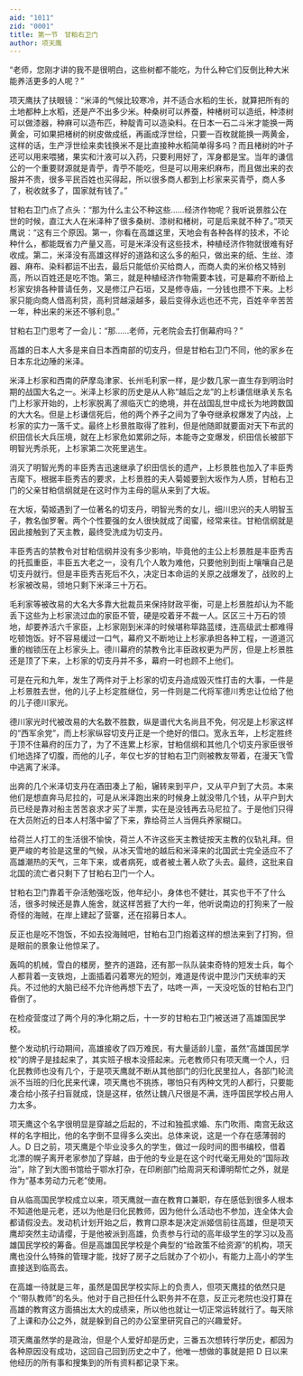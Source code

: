```yaml
---
aid: "1011"
zid: "0001"
title: 第一节　甘粕右卫门
author: 项天鹰
---
```


“老师，您刚才讲的我不是很明白，这些树都不能吃，为什么种它们反倒比种大米能养活更多的人呢？”

项天鹰扶了扶眼镜：“米泽的气候比较寒冷，并不适合水稻的生长，就算把所有的土地都种上水稻，还是产不出多少米。种桑树可以养蚕，种楮树可以造纸，种漆树可以做漆器，种麻可以造布匹，种靛青可以造染料。在日本一石二斗米才能换一两黄金，可如果把楮树的树皮做成纸，再画成浮世绘，只要一百枚就能换一两黄金，这样的话，生产浮世绘来卖钱换米不是比直接种水稻简单得多吗？而且楮树的叶子还可以用来喂猪，果实和汁液可以入药，只要利用好了，浑身都是宝。当年的谦信公的一个重要财源就是青苧，青苧不能吃，但是可以用来织麻布，而且做出来的衣服并不贵，很多平民百姓也买得起，所以很多商人都到上杉家来买青苧，商人多了，税收就多了，国家就有钱了。”

甘粕右卫门点了点头：“那为什么主公不种这些……经济作物呢？我听说景胜公在世的时候，直江大人在米泽种了很多桑树、漆树和楮树，可是后来就不种了。”项天鹰说：“这有三个原因。第一，你看在高雄这里，天地会有各种各样的技术，不论种什么，都能既省力产量又高，可是米泽没有这些技术，种植经济作物就很难有好收成。第二，米泽没有高雄这样好的道路和这么多的船只，做出来的纸、生丝、漆器、麻布、染料都运不出去，最后只能低价买给商人，而商人卖的米价格又特别高，所以百姓还是吃不饱。第三，就是种植经济作物需要本钱，可是幕府不断给上杉家安排各种普请任务，又是修江户石垣，又是修寺庙，一分钱也攒不下来。上杉家只能向商人借高利贷，高利贷越滚越多，最后变得永远也还不完，百姓辛辛苦苦一年，种出来的米还不够利息。”

甘粕右卫门思考了一会儿：“那……老师，元老院会去打倒幕府吗？”

高雄的日本人大多是来自日本西南部的切支丹，但是甘粕右卫门不同，他的家乡在日本东北边陲的米泽。

米泽上杉家和西南的萨摩岛津家、长州毛利家一样，是少数几家一直生存到明治时期的战国大名之一。米泽上杉家的历史是从人称“越后之龙”的上杉谦信继承关东名门上杉家开始的，上杉家脱离了濒临灭亡的绝境，并在战国乱世中成长为地跨数国的大大名。但是上杉谦信死后，他的两个养子之间为了争夺继承权爆发了内战，上杉家的实力一落千丈。最终上杉景胜取得了胜利，但是他随即就要面对天下布武的织田信长大兵压境，就在上杉家危如累卵之际，本能寺之变爆发，织田信长被部下明智光秀杀死，上杉家第二次死里逃生。

消灭了明智光秀的丰臣秀吉迅速继承了织田信长的遗产，上杉景胜也加入了丰臣秀吉麾下。根据丰臣秀吉的要求，上杉景胜的夫人菊姬要到大坂作为人质，甘粕右卫门的父亲甘粕信纲就是在这时作为主母的扈从来到了大坂。

在大坂，菊姬遇到了一位著名的切支丹，明智光秀的女儿，细川忠兴的夫人明智玉子，教名伽罗奢。两个个性要强的女人很快就成了闺蜜，经常来往。甘粕信纲就是因此接触到了天主教，最终受洗成为切支丹。

丰臣秀吉的禁教令对甘粕信纲并没有多少影响，毕竟他的主公上杉景胜是丰臣秀吉的托孤重臣，丰臣五大老之一，没有几个人敢为难他，只要他别到街上嚷嚷自己是切支丹就行。但是丰臣秀吉死后不久，决定日本命运的关原之战爆发了，战败的上杉家被改易，领地只剩下米泽三十万石。

毛利家等被改易的大名大多靠大批裁员来保持财政平衡，可是上杉景胜却认为不能丢下这些为上杉家流过血的家臣不管，硬是咬着牙不裁一人。区区三十万石的领地，却要养活六千家臣，上杉家刚到米泽的时候堪称筚路蓝缕，连高级武士都难得吃顿饱饭。好不容易缓过一口气，幕府又不断地让上杉家承担各种工程，一道道沉重的枷锁压在上杉家头上。德川幕府的禁教令比丰臣政权更为严厉，但是上杉景胜还是顶了下来，上杉家的切支丹并不多，幕府一时也顾不上他们。

可是在元和九年，发生了两件对于上杉家的切支丹造成毁灭性打击的大事，一件是上杉景胜去世，他的儿子上杉定胜继位，另一件则是二代将军德川秀忠让位给了他的儿子德川家光。

德川家光时代被改易的大名数不胜数，纵是谱代大名尚且不免，何况是上杉家这样的“西军余党”，而上杉家纵容切支丹正是一个绝好的借口。宽永五年，上杉定胜终于顶不住幕府的压力了，为了不连累上杉家，甘粕信纲和其他几个切支丹家臣很爷们地选择了切腹，而他的儿子，年仅七岁的甘粕右卫门则被教友带着，在漫天飞雪中逃离了米泽。

出奔的几个米泽切支丹在酒田凑上了船，辗转来到平户，又从平户到了大员。本来他们是想直奔马尼拉的，可是从米泽跑出来的时候身上就没带几个钱，从平户到大员已经是靠对船主苦苦哀求才买了半票，实在是没钱再去马尼拉了。于是他们只得在大员附近的日本人村落中留了下来，靠给荷兰人当佣兵养家糊口。

给荷兰人打工的生活很不愉快，荷兰人不许这些天主教徒按天主教的仪轨礼拜。但更严峻的考验是这里的气候，从冰天雪地的越后和米泽来的北国武士完全适应不了高雄潮热的天气，三年下来，或者病死，或者被土著人砍了头去。最终，这批来自北国的流亡者只剩下了甘粕右卫门一个人。

甘粕右卫门靠着干杂活勉强吃饭，他年纪小，身体也不健壮，其实也干不了什么活，很多时候还是靠人施舍，就这样苦捱了大约一年，他听说南边的打狗来了一般奇怪的海贼，在岸上建起了营寨，还在招募日本人。

反正也是吃不饱饭，不如去投海贼吧，甘粕右卫门抱着这样的想法来到了打狗，但是眼前的景象让他惊呆了。

轰鸣的机械，雪白的楼房，整齐的道路，还有那一队队装束奇特的短发士兵，每个人都背着一支铁炮，上面插着闪着寒光的短剑，难道是传说中毘沙门天统率的天兵。不过他的大脑已经不允许他再想下去了，咕咚一声，一天没吃饭的甘粕右卫门昏倒了。

在检疫营度过了两个月的净化期之后，十一岁的甘粕右卫门被送进了高雄国民学校。

整个发动机行动期间，高雄接收了四万难民，有大量适龄儿童，虽然“高雄国民学校”的牌子是挂起来了，其实班子根本没搭起来。元老教师只有项天鹰一个人，归化民教师也没有几个，于是项天鹰就不断从其他部门的归化民里拉人，各部门轮流派不当班的归化民来代课，项天鹰也不挑拣，哪怕只有丙种文凭的人都行，只要能凑合给小孩子扫盲就成，饶是这样，依然让魏八尺很是不满，连呼国民学校占用人力太多。

项天鹰这个名字很明显是穿越之后起的，不过和独孤求婚、东门吹雨、南宫无敌这样的名字相比，他的名字倒不显得多么突出。总体来说，这是一个存在感薄弱的人。D 日之前，项天鹰是个毕业没多久的学生，做过一段时间的图书编校，借着北漂的幌子离开老家参加了穿越，由于他的专业是在这个时代毫无用处的“国际政治”，除了到大图书馆给于鄂水打杂，在印刷部门给周洞天和谭明帮忙之外，就是作为“基本劳动力元老”使用。

自从临高国民学校成立以来，项天鹰就一直在教育口兼职，存在感低到很多人根本不知道他是元老，还以为他是归化民教师，因为他什么活动也不参加，连全体大会都请假没去。发动机计划开始之后，教育口原本是决定派姬信前往高雄，但是项天鹰却突然主动请缨，于是他被派到高雄，负责参与行动的高年级学生的学习以及高雄国民学校的筹备。但是高雄国民学校是个典型的“给政策不给资源”的机构，项天鹰也没什么特殊的管理才能，找好了房子之后就办了个初小，有能力上高小的学生直接送到临高去。

在高雄一待就是三年，虽然是国民学校实际上的负责人，但项天鹰挂的依然只是个“带队教师”的名头。他对于自己担任什么职务并不在意，反正元老院也没打算在高雄的教育这方面搞出太大的成绩来，所以他也就让一切正常运转就行了。每天除了上课和办公之外，就是躲到自己的办公室里研究自己的兴趣爱好。

项天鹰虽然学的是政治，但是个人爱好却是历史，三番五次想转行学历史，都因为各种原因没有成功，这回自己回到历史之中了，他唯一想做的事就是把 D 日以来他经历的所有事和搜集到的所有资料都记录下来。
